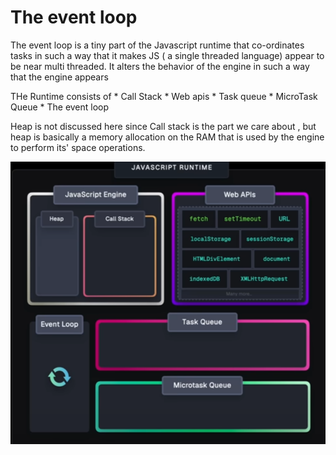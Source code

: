# The event loop

The event loop is a tiny part of the Javascript runtime that co-ordinates tasks in such a way that it makes JS ( a single threaded language) appear to be near multi threaded.
It alters the behavior of the engine in such a way that the engine appears 

THe Runtime consists of
    * Call Stack
    * Web apis
    * Task queue
    * MicroTask Queue
    * The event loop

Heap is not discussed here since Call stack is the part we care about , but heap is basically a memory allocation on the RAM that is used by the engine to perform its' space operations.

![alt text](image.png)